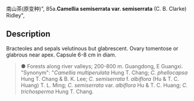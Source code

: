 南山茶(原变种)",
85a.**Camellia semiserrata var. semiserrata** (C. B. Clarke) Ridley",

## Description
Bracteoles and sepals velutinous but glabrescent. Ovary tomentose or glabrous near apex. Capsule 6-8 cm in diam.

> ●  Forests along river valleys; 200-800 m. Guangdong, E Guangxi.
  "Synonym": "*Camellia multiperulata* Hung T. Chang; *C. phellocapsa* Hung T. Chang &amp; B. K. Lee; *C. semiserrata* f. *albiflora* (Hu &amp; T. C. Huang) T. L. Ming; *C. semiserrata* var. *albiflora* Hu &amp; T. C. Huang; *C. trichosperma* Hung T. Chang.
